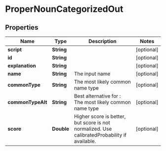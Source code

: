 
# ProperNounCategorizedOut

## Properties
Name | Type | Description | Notes
------------ | ------------- | ------------- | -------------
**script** | **String** |  |  [optional]
**id** | **String** |  |  [optional]
**explanation** | **String** |  |  [optional]
**name** | **String** | The input name |  [optional]
**commonType** | **String** | The most likely common name type |  [optional]
**commonTypeAlt** | **String** | Best alternative for : The most likely common name type |  [optional]
**score** | **Double** | Higher score is better, but score is not normalized. Use calibratedProbability if available.  |  [optional]




